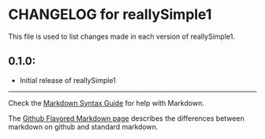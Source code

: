 # CHANGELOG for reallySimple1

This file is used to list changes made in each version of reallySimple1.

## 0.1.0:

* Initial release of reallySimple1

- - - 
Check the [Markdown Syntax Guide](http://daringfireball.net/projects/markdown/syntax) for help with Markdown.

The [Github Flavored Markdown page](http://github.github.com/github-flavored-markdown/) describes the differences between markdown on github and standard markdown.
